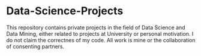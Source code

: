 # Data-Science-Projects
This repository contains private projects in the field of Data Science and Data Mining, either related to projects at University or personal motivation. I do not claim the correctnes of my code. All work is mine or the collaboration of consenting partners. 
